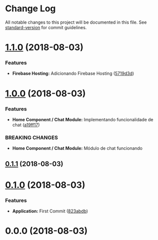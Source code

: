 # Change Log

All notable changes to this project will be documented in this file. See [standard-version](https://github.com/conventional-changelog/standard-version) for commit guidelines.

<a name="1.1.0"></a>
# [1.1.0](https://github.com/brunodb3/desafio/compare/v1.0.0...v1.1.0) (2018-08-03)


### Features

* **Firebase Hosting:** Adicionando Firebase Hosting ([5719d3d](https://github.com/brunodb3/desafio/commit/5719d3d))



<a name="1.0.0"></a>
# [1.0.0](https://github.com/brunodb3/desafio/compare/v0.1.1...v1.0.0) (2018-08-03)


### Features

* **Home Component / Chat Module:** Implementando funcionalidade de chat ([a19ff17](https://github.com/brunodb3/desafio/commit/a19ff17))


### BREAKING CHANGES

* **Home Component / Chat Module:** Módulo de chat funcionando



<a name="0.1.1"></a>
## [0.1.1](https://github.com/brunodb3/desafio/compare/v0.1.0...v0.1.1) (2018-08-03)



<a name="0.1.0"></a>
# [0.1.0](https://github.com/brunodb3/desafio/compare/v0.0.0...v0.1.0) (2018-08-03)


### Features

* **Application:** First Commit ([823abdb](https://github.com/brunodb3/desafio/commit/823abdb))



<a name="0.0.0"></a>
# 0.0.0 (2018-08-03)
